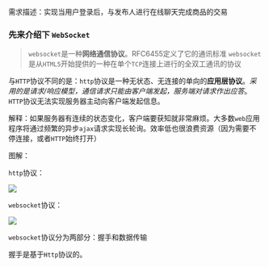 需求描述：实现当用户登录后，与发布人进行在线聊天完成商品的交易

###  先来介绍下 `WebSocket`

> `websocket`是一种**网络通信协议**。RFC6455定义了它的通讯标准
> `websocket`是从`HTML5`开始提供的一种在单个`TCP`连接上进行的全双工通讯的协议

与`HTTP`协议不同的是：`http`协议是一种无状态、无连接的单向的**应用层协议**。*采用的是请求/响应模型，通信请求只能由客户端发起，服务端对请求作出应答*。`HTTP`协议无法实现服务器主动向客户端发起信息。

解释：如果服务器有连续的状态变化，客户端要获知就非常麻烦。大多数`web`应用程序将通过频繁的异步`ajax`请求实现长轮询。效率低也很浪费资源（因为需要不停连接，或者`HTTP`始终打开）

图解：

`http`协议：

![](https://gitee.com/lvr1997/PicGioRepository/raw/master/img/httpwebsocket图解.png)

`websocket`协议：

![](https://gitee.com/lvr1997/PicGioRepository/raw/master/img/websocket.png)

`websocket`协议分为两部分：握手和数据传输

握手是基于`Http`协议的。
